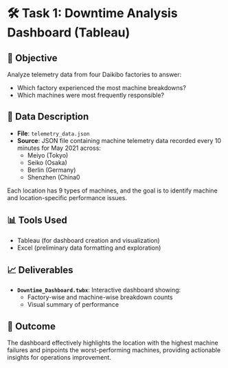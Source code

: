 # 🛠️ Task 1: Downtime Analysis Dashboard (Tableau)

## 🎯 Objective

Analyze telemetry data from four Daikibo factories to answer:
- Which factory experienced the most machine breakdowns?
- Which machines were most frequently responsible?

## 🧾 Data Description

- **File**: `telemetry_data.json`
- **Source**: JSON file containing machine telemetry data recorded every 10 minutes for May 2021 across:
  - Meiyo (Tokyo)
  - Seiko (Osaka)
  - Berlin (Germany)
  - Shenzhen (China0

Each location has 9 types of machines, and the goal is to identify machine and location-specific performance issues.

## 📊 Tools Used

- Tableau (for dashboard creation and visualization)
- Excel (preliminary data formatting and exploration)

## 📈 Deliverables

- **`Downtime_Dashboard.twbx`**: Interactive dashboard showing:
  - Factory-wise and machine-wise breakdown counts
  - Visual summary of performance

## 📍 Outcome

The dashboard effectively highlights the location with the highest machine failures and pinpoints the worst-performing machines, providing actionable insights for operations improvement.
